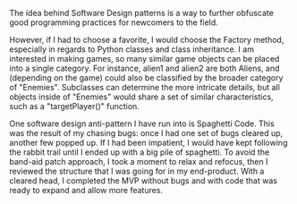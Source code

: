 The idea behind Software Design patterns is a way to further obfuscate good programming practices for newcomers to the field.

However, if I had to choose a favorite, I would choose the Factory method, especially in regards to Python classes and class inheritance. I am interested in making games, so many similar game objects can be placed into a single category. For instance, alien1 and alien2 are both Aliens, and (depending on the game) could also be classified by the broader category of "Enemies". Subclasses can determine the more intricate details, but all objects inside of "Enemies" would share a set of similar characteristics, such as a "targetPlayer()" function.

One software design anti-pattern I have run into is Spaghetti Code. This was the result of my chasing bugs: once I had one set of bugs cleared up, another few popped up. If I had been impatient, I would have kept following the rabbit trail until I ended up with a big pile of spaghetti. To avoid the band-aid patch approach, I took a moment to relax and refocus, then I reviewed the structure that I was going for in my end-product. With a cleared head, I completed the MVP without bugs and with code that was ready to expand and allow more features.